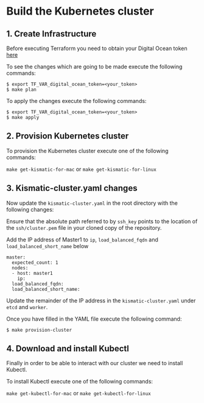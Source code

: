 # Build the Kubernetes cluster

## 1. Create Infrastructure

Before executing Terraform you need to obtain your Digital Ocean token [here](https://cloud.digitalocean.com/settings/api/tokens)

To see the changes which are going to be made execute the following commands:

```
$ export TF_VAR_digital_ocean_token=<your_token>
$ make plan
```

To apply the changes execute the following commands:

```
$ export TF_VAR_digital_ocean_token=<your_token>
$ make apply
```

## 2. Provision Kubernetes cluster

To provision the Kubernetes cluster execute one of the following commands:

`make get-kismatic-for-mac` or `make get-kismatic-for-linux`

## 3. Kismatic-cluster.yaml changes

Now update the `kismatic-cluster.yaml` in the root directory with the following changes:

Ensure that the absolute path referred to by `ssh_key` points to the location of the `ssh/cluster.pem` file in your cloned copy of the repository.

Add the IP address of Master1 to `ip`, `load_balanced_fqdn` and `load_balanced_short_name` below

```
master:
  expected_count: 1
  nodes:
  - host: master1
    ip:
  load_balanced_fqdn:
  load_balanced_short_name:
```

Update the remainder of the IP address in the `kismatic-cluster.yaml` under `etcd` and `worker`.

Once you have filled in the YAML file execute the following command:

```
$ make provision-cluster
```

## 4. Download and install Kubectl

Finally in order to be able to interact with our cluster we need to install Kubectl.

To install Kubectl execute one of the following commands:

`make get-kubectl-for-mac` or `make get-kubectl-for-linux`